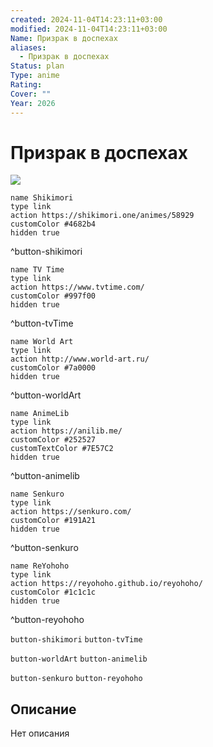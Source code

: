 ```yaml
---
created: 2024-11-04T14:23:11+03:00
modified: 2024-11-04T14:23:11+03:00
Name: Призрак в доспехах
aliases:
  - Призрак в доспехах
Status: plan
Type: anime
Rating: 
Cover: ""
Year: 2026
---
```


# Призрак в доспехах

![](https://nyaa.shikimori.one/uploads/poster/animes/58929/68a5c4f1debd15d8d9ee95cccfd92fc1.jpeg)

```button
name Shikimori
type link
action https://shikimori.one/animes/58929
customColor #4682b4
hidden true
```
^button-shikimori

```button
name TV Time
type link
action https://www.tvtime.com/
customColor #997f00
hidden true
```
^button-tvTime

```button
name World Art
type link
action http://www.world-art.ru/
customColor #7a0000
hidden true
```
^button-worldArt

```button
name AnimeLib
type link
action https://anilib.me/
customColor #252527
customTextColor #7E57C2
hidden true
```
^button-animelib

```button
name Senkuro
type link
action https://senkuro.com/
customColor #191A21
hidden true
```
^button-senkuro

```button
name ReYohoho
type link
action https://reyohoho.github.io/reyohoho/
customColor #1c1c1c
hidden true
```
^button-reyohoho

`button-shikimori` `button-tvTime`

`button-worldArt` `button-animelib`

`button-senkuro` `button-reyohoho`

## Описание

Нет описания
